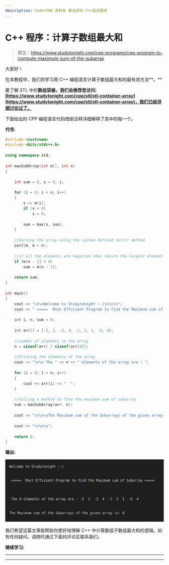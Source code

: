 ```yaml
---
description: CoderFAN 资料库 算法资料 C++语言程序
---
```


# C++ 程序：计算子数组最大和

> 原文：<https://www.studytonight.com/cpp-programs/cpp-program-to-compute-maximum-sum-of-the-subarray>

大家好！

在本教程中，我们将学习用 C++ 编程语言计算子数组最大和的最有效方法**。**

要了解 STL 中的**数组容器，我们会推荐您访问:[https://www.studytonight.com/cpp/stl/stl-container-array](https://www.studytonight.com/cpp/stl/stl-container-array)，我们已经详细讨论过了。**

下面给出的 CPP 编程语言代码借助注释详细解释了其中的每一个。

**代号:**

```cpp
#include <iostream>
#include <bits/stdc++.h>

using namespace std;

int maxSubArray(int m[], int n)
{

    int sum = 0, s = 0, i;

    for (i = 0; i < n; i++)
    {
        s += m[i];
        if (s < 0)
            s = 0;

        sum = max(s, sum);
    }

    //Sorting the array using the system defined sort() method
    sort(m, m + n);

    //if all the elements are negative then return the largest element of the array
    if (m[n - 1] < 0)
        sum = m[n - 1];

    return sum;
}

int main()
{
    cout << "\n\nWelcome to Studytonight :-)\n\n\n";
    cout << " =====  Most Efficient Program to find the Maximum sum of Subarray ===== \n\n";

    int i, n, sum = 0;

    int arr[] = {-2, 1, -3, 4, -1, 2, 1, -5, 4};

    //number of elements in the array
    n = sizeof(arr) / sizeof(arr[0]);

    //Printing the elements of the array
    cout << "\n\n The " << n << " elements of the array are : ";

    for (i = 0; i < n; i++)
    {
        cout << arr[i] << "  ";
    }

    //Calling a method to find the maximum sum of subarray
    sum = maxSubArray(arr, n);

    cout << "\n\n\nThe Maximum sum of the Subarrays of the given array is: " << sum;

    cout << "\n\n\n";

    return 0;
} 
```

**输出:**

**![C++ Maximum sum of subarray](img/84716e94c11a61fffe3cd2854f884b97.png)**

我们希望这篇文章能帮助你更好地理解 C++ 中计算数组子数组最大和的逻辑。如有任何疑问，请随时通过下面的评论区联系我们。

**继续学习:**

* * *

* * *